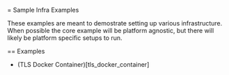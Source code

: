 = Sample Infra Examples

These examples are meant to demostrate setting up various infrastructure. When possible the core example will be platform agnostic, but there will likely be platform specific setups to run.

== Examples
* (TLS Docker Container)[tls_docker_container]
